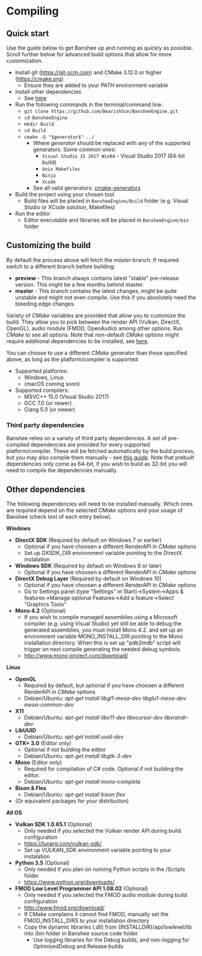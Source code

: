 # Compiling

## Quick start
Use the guide below to get Banshee up and running as quickly as possible. Scroll further below for advanced build options that allow for more customization.

- Install git (https://git-scm.com) and CMake 3.12.0 or higher (https://cmake.org)
  - Ensure they are added to your *PATH* environment variable
- Install other dependencies
  - See [here](#otherDeps)
- Run the following commands in the terminal/command line:
  - `git clone https://github.com/BearishSun/BansheeEngine.git`
  - `cd BansheeEngine`
  - `mkdir Build`
  - `cd Build`
  - `cmake -G "$generator$" ../`
    - Where *$generator$* should be replaced with any of the supported generators. Some common ones:
	  - `Visual Studio 15 2017 Win64` - Visual Studio 2017 (64-bit build)
	  - `Unix Makefiles`
	  - `Ninja`
	  - `Xcode`
	- See all valid generators: [cmake-generators](https://cmake.org/cmake/help/latest/manual/cmake-generators.7.html)
- Build the project using your chosen tool
  - Build files will be placed in `BansheeEngine/Build` folder (e.g. Visual Studio or XCode solution, Makefiles)
- Run the editor
  - Editor executable and libraries will be placed in `BansheeEngine/bin` folder
	 
## Customizing the build

By default the process above will fetch the *master* branch. If required switch to a different branch before building:
 - **preview** - This branch always contains latest "stable" pre-release version. This might be a few months behind master.
 - **master** - This branch contains the latest changes, might be quite unstable and might not even compile. Use this if you absolutely need the bleeding edge changes.
 
Variety of *CMake* variables are provided that allow you to customize the build. They allow you to pick between the render API (Vulkan, DirectX, OpenGL), audio module (FMOD, OpenAudio) among other options. Run *CMake* to see all options. Note that non-default *CMake* options might require additional dependencies to be installed, see [here](#otherDeps).
 
You can choose to use a different *CMake* generator than those specified above, as long as the platform/compiler is supported:  
  - Supported platforms:
    - Windows, Linux
    - (macOS coming soon)
  - Supported compilers:
	- MSVC++ 15.0 (Visual Studio 2017)
    - GCC 7.0 (or newer)
    - Clang 5.0 (or newer)

### <a name="dependencies"></a>Third party dependencies
Banshee relies on a variety of third party dependencies. A set of pre-compiled dependencies are provided for every supported platform/compiler. These will be fetched automatically by the build process, but you may also compile them manually - see [this guide](dependencies.md). Note that prebuilt dependencies only come as 64-bit, if you wish to build as 32-bit you will need to compile the dependencies manually.

## <a name="otherDeps"></a>Other dependencies
The following dependencies will need to be installed manually. Which ones are required depend on the selected *CMake* options and your usage of Banshee (check text of each entry below).

**Windows**
  - **DirectX SDK** (Required by default on Windows 7 or earlier)
	- Optional if you have choosen a different RenderAPI in *CMake* options
    - Set up DXSDK_DIR environment variable pointing to the DirectX instalation
  - **Windows SDK** (Required by default on Windows 8 or later)
	- Optional if you have choosen a different RenderAPI in *CMake* options
  - **DirectX Debug Layer** (Required by default on Windows 10)
    - Optional if you have choosen a different RenderAPI in *CMake* options
    - Go to Settings panel (type "Settings" in Start)->System->Apps & features->Manage optional Features->Add a feature->Select "Graphics Tools"
  - **Mono 4.2** (Optional)
    - If you wish to compile managed assemblies using a Microsoft compiler (e.g. using Visual Studio) yet still be able to debug the generated assemblies, you must install Mono 4.2. and set up an environment variable MONO_INSTALL_DIR pointing to the Mono installation directory. When this is set up "pdb2mdb" script will trigger on next compile generating the needed debug symbols.
    - http://www.mono-project.com/download/
 
**Linux**
  - **OpenGL**
    - Required by default, but optional if you have choosen a different RenderAPI in *CMake* options
    - Debian/Ubuntu: *apt-get install libgl1-mesa-dev libglu1-mesa-dev mesa-common-dev*
  - **X11**
    - Debian/Ubuntu: *apt-get install libx11-dev libxcursor-dev libxrandr-dev*
  - **LibUUID**
    - Debian/Ubuntu: *apt-get install uuid-dev*
  - **GTK+ 3.0** (Editor only)
    - Optional if not building the editor
    - Debian/Ubuntu: *apt-get install libgtk-3-dev*
  - **Mono** (Editor only)
    - Required for compilation of C# code. Optional if not building the editor.
    - Debian/Ubuntu: *apt-get install mono-complete*
  - **Bison & Flex**
    - Debian/Ubuntu: *apt-get install bison flex*
  - (Or equivalent packages for your distribution)

**All OS**
  - **Vulkan SDK 1.0.65.1** (Optional) 
    - Only needed if you selected the Vulkan render API during build configuration
    - https://lunarg.com/vulkan-sdk/
    - Set up VULKAN_SDK environment variable pointing to your instalation
  - **Python 3.5** (Optional)
    - Only needed if you plan on running Python scripts in the /Scripts folder
    - https://www.python.org/downloads/
  - **FMOD Low Level Programmer API 1.08.02** (Optional)
    - Only needed if you selected the FMOD audio module during build configuration
    - http://www.fmod.org/download/
    - If CMake complains it cannot find FMOD, manually set the FMOD_INSTALL_DIRS to your installation directory 
    - Copy the dynamic libraries (.dll) from {INSTALLDIR}/api/lowlevel/lib into /bin folder in Banshee source code folder
      - Use logging libraries for the Debug builds, and non-logging for OptimizedDebug and Release builds
